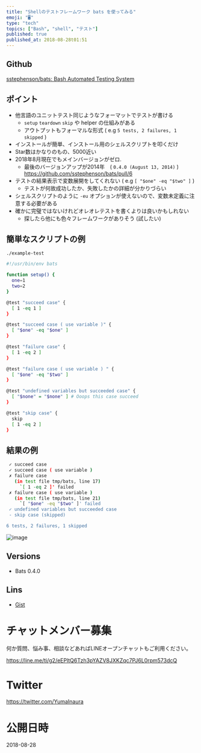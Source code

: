 ```yaml
---
title: "Shellのテストフレームワーク bats を使ってみる"
emoji: "🖥"
type: "tech"
topics: ["Bash", "shell", "テスト"]
published: true
published_at: 2018-08-28t01:51
---
```


## Github

[sstephenson/bats: Bash Automated Testing System](https://github.com/sstephenson/bats)

## ポイント

- 他言語のユニットテスト同じようなフォーマットでテストが書ける
  - `setup` `teardown` `skip` や helper の仕組みがある
  - アウトプットもフォーマルな形式 ( e.g `5 tests, 2 failures, 1 skipped` )
- インストールが簡単、インストール用のシェルスクリプトを叩くだけ
- Star数はかなりのもの、5000近い
- 2018年8月現在でもメインバージョンがゼロ.
  - 最後のバージョンアップが2014年　( `0.4.0 (August 13, 2014)` )
https://github.com/sstephenson/bats/pull/6
- テストの結果表示で変数展開をしてくれない ( e.g `[ "$one" -eq "$two" ]` )
  - テストが何故成功したか、失敗したかの詳細が分かりづらい
- シェルスクリプトのように `-eu` オプションが使えないので、変数未定義に注意する必要がある
- 確かに完璧ではないけれどオレオレテストを書くよりは良いかもしれない
  - 探したら他にも色々フレームワークがありそう (試したい)

## 簡単なスクリプトの例

`./example-test`

```sh
#!/usr/bin/env bats

function setup() {
  one=1
  two=2
}

@test "succeed case" {
  [ 1 -eq 1 ] 
}

@test "succeed case ( use variable )" {
  [ "$one" -eq "$one" ]
}

@test "failure case" {
  [ 1 -eq 2 ] 
}

@test "failure case ( use variable ) " {
  [ "$one" -eq "$two" ]
}

@test "undefined variables but succeeded case" {
  [ "$none" = "$none" ] # Ooops this case succeed
}

@test "skip case" {
  skip
  [ 1 -eq 2 ]
}

```

## 結果の例

```sh
 ✓ succeed case
 ✓ succeed case ( use variable )
 ✗ failure case
   (in test file tmp/bats, line 17)
     `[ 1 -eq 2 ]' failed
 ✗ failure case ( use variable )
   (in test file tmp/bats, line 21)
     `[ "$one" -eq "$two" ]' failed
 ✓ undefined variables but succeeded case
 - skip case (skipped)

6 tests, 2 failures, 1 skipped
```

![image](https://user-images.githubusercontent.com/13635059/44672594-dfeaee80-aa63-11e8-8619-d2a5b5651a4a.png)

## Versions

- Bats 0.4.0

## Lins

- [Gist](https://gist.github.com/YumaInaura/08696625b2a32f48b7cd384f39235ea9)








<!-- Update From Qiita API -->

# チャットメンバー募集


何か質問、悩み事、相談などあればLINEオープンチャットもご利用ください。

https://line.me/ti/g2/eEPltQ6Tzh3pYAZV8JXKZqc7PJ6L0rpm573dcQ





# Twitter


https://twitter.com/YumaInaura


<!-- Update From Qiita API -->



# 公開日時

2018-08-28
